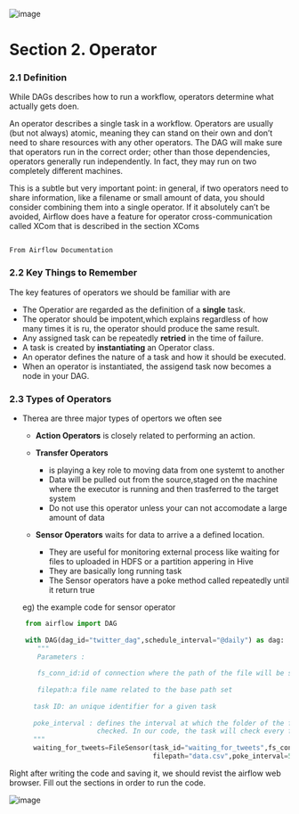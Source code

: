 ![image](https://user-images.githubusercontent.com/53164959/99251405-a3785880-2850-11eb-8343-9739679ce315.png)


# Section 2. Operator 

### 2.1 Definition 

While DAGs describes how to run a workflow, operators determine what actually gets doen.


An operator describes a single task in a workflow. Operators are usually (but not always) atomic, meaning they can stand on their own and don’t need to share resources with any other operators. The DAG will make sure that operators run in the correct order; other than those dependencies, operators generally run independently. In fact, they may run on two completely different machines.

This is a subtle but very important point: in general, if two operators need to share information, like a filename or small amount of data, you should consider combining them into a single operator. If it absolutely can’t be avoided, Airflow does have a feature for operator cross-communication called XCom that is described in the section XComs

                                                                                                     From Airflow Documentation

### 2.2 Key Things to Remember

The key features of operators we should be familiar with are 

- The Operatior are regarded as the definition of a __single__ task.
- The operator should be impotent,which explains regardless of how many times it is ru, the operator should produce the same result.
- Any assigned task can be repeatedly __retried__ in the time of failure.
- A task is created by __instantiating__ an Operator class.
- An operator defines the nature of a task and how it should be executed.
- When an operator is instantiated, the assigend task now becomes a node in your DAG.


### 2.3 Types of Operators

- Therea are three major types of opertors we often see 
  - __Action Operators__ is closely related to performing an action. 
  
  - __Transfer Operators__ 
     - is playing a key role to moving data from one systemt to another
     - Data will be pulled out from the source,staged on the machine where the executor is running and then trasferred to the target system
     - Do not use this operator unless your can not accomodate a large amount of data
     
  - __Sensor Operators__ waits for data to arrive a a defined location. 
    - They are useful for monitoring external process like waiting for files to uploaded in HDFS or a partition appering in Hive
    - They are basically long running task
    - The Sensor operators have a poke method called repeatedly until it return true
  
   eg) the example code for sensor operator
    
```python
    from airflow import DAG
    
    with DAG(dag_id="twitter_dag",schedule_interval="@daily") as dag:
       """
       Parameters :
  
       fs_conn_id:id of connection where the path of the file will be stored
  
       filepath:a file name related to the base path set
 
      task ID: an unique identifier for a given task
 
      poke_interval : defines the interval at which the folder of the file will be
                      checked. In our code, the task will check every five second
      """
      waiting_for_tweets=FileSensor(task_id="waiting_for_tweets",fs_conn_id="fs_tweet",\n
                                    filepath="data.csv",poke_interval=5)


```
Right after writing the code and saving it, we should revist the airflow web browser. Fill out the sections in order to run the code.

![image](https://user-images.githubusercontent.com/53164959/100551884-ef061a00-32c6-11eb-9675-8b1c1b469260.png)

  
